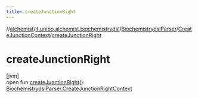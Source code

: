 ```yaml
---
title: createJunctionRight
---
```

//[alchemist](../../../../index.html)/[it.unibo.alchemist.biochemistrydsl](../../index.html)/[BiochemistrydslParser](../index.html)/[CreateJunctionContext](index.html)/[createJunctionRight](create-junction-right.html)



# createJunctionRight



[jvm]\
open fun [createJunctionRight](create-junction-right.html)(): [BiochemistrydslParser.CreateJunctionRightContext](../-create-junction-right-context/index.html)




